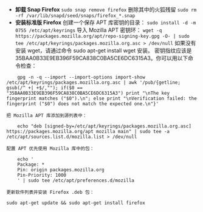 - **卸载 Snap Firefox**
`sudo snap remove firefox`
删除其中的火狐残留
`sudo rm -rf /var/lib/snapd/seed/snaps/firefox_*.snap`
- **安装标准版 Firefox**
创建一个保存 APT 库密钥的目录：
    `sudo install -d -m 0755 /etc/apt/keyrings`
    导入 Mozilla APT 密钥环：
    `wget -q https://packages.mozilla.org/apt/repo-signing-key.gpg -O- | sudo tee /etc/apt/keyrings/packages.mozilla.org.asc > /dev/null`
    如果没有安装 wget，请通过命令 sudo apt-get install wget 安装。
    密钥指纹应该是 35BAA0B33E9EB396F59CA838C0BA5CE6DC6315A3。你可以用以下命令检查：
```
    gpg -n -q --import --import-options import-show /etc/apt/keyrings/packages.mozilla.org.asc | awk '/pub/{getline; gsub(/^ +| +$/,""); if($0 == "35BAA0B33E9EB396F59CA838C0BA5CE6DC6315A3") print "\nThe key fingerprint matches ("$0").\n"; else print "\nVerification failed: the fingerprint ("$0") does not match the expected one.\n"}'
```
    把 Mozilla APT 库添加到源列表中：
```
    echo "deb [signed-by=/etc/apt/keyrings/packages.mozilla.org.asc] https://packages.mozilla.org/apt mozilla main" | sudo tee -a /etc/apt/sources.list.d/mozilla.list > /dev/null
```
    配置 APT 优先使用 Mozilla 库中的包：
```
    echo '
    Package: *
    Pin: origin packages.mozilla.org
    Pin-Priority: 1000
    ' | sudo tee /etc/apt/preferences.d/mozilla
```
    更新软件列表并安装 Firefox .deb 包： 
`sudo apt-get update && sudo apt-get install firefox`
